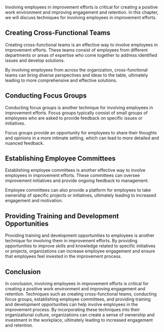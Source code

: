 
Involving employees in improvement efforts is critical for creating a positive work environment and improving engagement and retention. In this chapter, we will discuss techniques for involving employees in improvement efforts.

Creating Cross-Functional Teams
-------------------------------

Creating cross-functional teams is an effective way to involve employees in improvement efforts. These teams consist of employees from different departments or areas of expertise who come together to address identified issues and develop solutions.

By involving employees from across the organization, cross-functional teams can bring diverse perspectives and ideas to the table, ultimately leading to more comprehensive and effective solutions.

Conducting Focus Groups
-----------------------

Conducting focus groups is another technique for involving employees in improvement efforts. Focus groups typically consist of small groups of employees who are asked to provide feedback on specific issues or initiatives.

Focus groups provide an opportunity for employees to share their thoughts and opinions in a more intimate setting, which can lead to more detailed and nuanced feedback.

Establishing Employee Committees
--------------------------------

Establishing employee committees is another effective way to involve employees in improvement efforts. These committees can oversee improvement initiatives and provide ongoing feedback to management.

Employee committees can also provide a platform for employees to take ownership of specific projects or initiatives, ultimately leading to increased engagement and motivation.

Providing Training and Development Opportunities
------------------------------------------------

Providing training and development opportunities to employees is another technique for involving them in improvement efforts. By providing opportunities to improve skills and knowledge related to specific initiatives or projects, organizations can increase employee engagement and ensure that employees feel invested in the improvement process.

Conclusion
----------

In conclusion, involving employees in improvement efforts is critical for creating a positive work environment and improving engagement and retention. Techniques such as creating cross-functional teams, conducting focus groups, establishing employee committees, and providing training and development opportunities can help involve employees in the improvement process. By incorporating these techniques into their organizational culture, organizations can create a sense of ownership and investment in the workplace, ultimately leading to increased engagement and retention.
